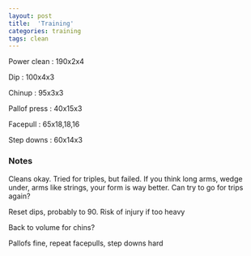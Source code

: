 ```yaml
---
layout: post
title:  'Training'
categories: training
tags: clean
---
```


Power clean  :  190x2x4

Dip  :  100x4x3

Chinup  :  95x3x3

Pallof press  : 40x15x3

Facepull  : 65x18,18,16

Step downs  :  60x14x3

### Notes

Cleans okay. Tried for triples, but failed. If you think long arms, wedge under, arms like strings, your form is way better. Can try to go for trips again?

Reset dips, probably to 90. Risk of injury if too heavy

Back to volume for chins?

Pallofs fine, repeat facepulls, step downs hard
